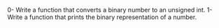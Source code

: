 0-	Write a function that converts a binary number to an unsigned int.
1-	Write a function that prints the binary representation of a number.
